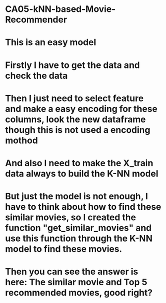 # CA05-kNN-based-Movie-Recommender
# This is an easy model
# Firstly I have to get the data and check the data
# Then I just need to select feature and make a easy encoding for these columns, look the new dataframe though this is not used a encoding mothod
# And also I need to make the X_train data always to build the K-NN model 
# But just the model is not enough, I have to think about how to find these similar movies, so I created the function "get_similar_movies" and use this function through the K-NN model to find these movies.
# Then you can see the answer is here: The similar movie and Top 5 recommended movies, good right?
